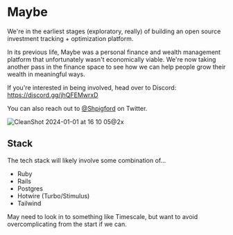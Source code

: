 # Maybe
We're in the earliest stages (exploratory, really) of building an open source investment tracking + optimization platform.

In its previous life, Maybe was a personal finance and wealth management platform that unfortunately wasn't economically viable. We're now taking another pass in the finance space to see how we can help people grow their wealth in meaningful ways.

If you're interested in being involved, head over to Discord: https://discord.gg/jhQFEMwrxD

You can also reach out to [@Shpigford](https://twitter.com/Shpigford) on Twitter.

![CleanShot 2024-01-01 at 16 10 05@2x](https://github.com/maybe-finance/maybe/assets/35243/056309d5-1890-4865-9936-481908dd7d5b)

## Stack

The tech stack will likely involve some combination of...

* Ruby
* Rails
* Postgres
* Hotwire (Turbo/Stimulus)
* Tailwind

May need to look in to something like Timescale, but want to avoid overcomplicating from the start if we can.
